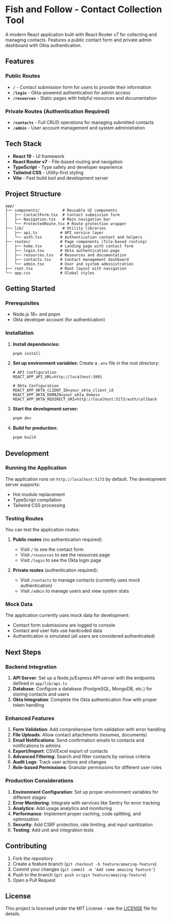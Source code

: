 # Fish and Follow - Contact Collection Tool

A modern React application built with React Router v7 for collecting and managing contacts. Features a public contact form and private admin dashboard with Okta authentication.

## Features

### Public Routes
- **`/`** - Contact submission form for users to provide their information
- **`/login`** - Okta-powered authentication for admin access
- **`/resources`** - Static pages with helpful resources and documentation

### Private Routes (Authentication Required)
- **`/contacts`** - Full CRUD operations for managing submitted contacts
- **`/admin`** - User account management and system administration

## Tech Stack

- **React 19** - UI framework
- **React Router v7** - File-based routing and navigation
- **TypeScript** - Type safety and developer experience
- **Tailwind CSS** - Utility-first styling
- **Vite** - Fast build tool and development server

## Project Structure

```
app/
├── components/          # Reusable UI components
│   ├── ContactForm.tsx  # Contact submission form
│   ├── Navigation.tsx   # Main navigation bar
│   └── ProtectedRoute.tsx # Route protection wrapper
├── lib/                 # Utility libraries
│   ├── api.ts          # API service layer
│   └── auth.tsx        # Authentication context and helpers
├── routes/             # Page components (file-based routing)
│   ├── home.tsx        # Landing page with contact form
│   ├── login.tsx       # Okta authentication page
│   ├── resources.tsx   # Resources and documentation
│   ├── contacts.tsx    # Contact management dashboard
│   └── admin.tsx       # User and system administration
├── root.tsx            # Root layout with navigation
└── app.css             # Global styles
```

## Getting Started

### Prerequisites
- Node.js 18+ and pnpm
- Okta developer account (for authentication)

### Installation

1. **Install dependencies:**
   ```bash
   pnpm install
   ```

2. **Set up environment variables:**
   Create a `.env` file in the root directory:
   ```env
   # API Configuration
   REACT_APP_API_URL=http://localhost:3001
   
   # Okta Configuration
   REACT_APP_OKTA_CLIENT_ID=your_okta_client_id
   REACT_APP_OKTA_DOMAIN=your_okta_domain
   REACT_APP_OKTA_REDIRECT_URI=http://localhost:5173/auth/callback
   ```

3. **Start the development server:**
   ```bash
   pnpm dev
   ```

4. **Build for production:**
   ```bash
   pnpm build
   ```

## Development

### Running the Application

The application runs on `http://localhost:5173` by default. The development server supports:
- Hot module replacement
- TypeScript compilation
- Tailwind CSS processing

### Testing Routes

You can test the application routes:

1. **Public routes** (no authentication required):
   - Visit `/` to see the contact form
   - Visit `/resources` to see the resources page
   - Visit `/login` to see the Okta login page

2. **Private routes** (authentication required):
   - Visit `/contacts` to manage contacts (currently uses mock authentication)
   - Visit `/admin` to manage users and view system stats

### Mock Data

The application currently uses mock data for development:
- Contact form submissions are logged to console
- Contact and user lists use hardcoded data
- Authentication is simulated (all users are considered authenticated)

## Next Steps

### Backend Integration
1. **API Server**: Set up a Node.js/Express API server with the endpoints defined in `app/lib/api.ts`
2. **Database**: Configure a database (PostgreSQL, MongoDB, etc.) for storing contacts and users
3. **Okta Integration**: Complete the Okta authentication flow with proper token handling

### Enhanced Features
1. **Form Validation**: Add comprehensive form validation with error handling
2. **File Uploads**: Allow contact attachments (resumes, documents)
3. **Email Notifications**: Send confirmation emails to contacts and notifications to admins
4. **Export/Import**: CSV/Excel export of contacts
5. **Advanced Filtering**: Search and filter contacts by various criteria
6. **Audit Logs**: Track user actions and changes
7. **Role-based Permissions**: Granular permissions for different user roles

### Production Considerations
1. **Environment Configuration**: Set up proper environment variables for different stages
2. **Error Monitoring**: Integrate with services like Sentry for error tracking
3. **Analytics**: Add usage analytics and monitoring
4. **Performance**: Implement proper caching, code splitting, and optimization
5. **Security**: Add CSRF protection, rate limiting, and input sanitization
6. **Testing**: Add unit and integration tests

## Contributing

1. Fork the repository
2. Create a feature branch (`git checkout -b feature/amazing-feature`)
3. Commit your changes (`git commit -m 'Add some amazing feature'`)
4. Push to the branch (`git push origin feature/amazing-feature`)
5. Open a Pull Request

## License

This project is licensed under the MIT License - see the [LICENSE](LICENSE) file for details.
